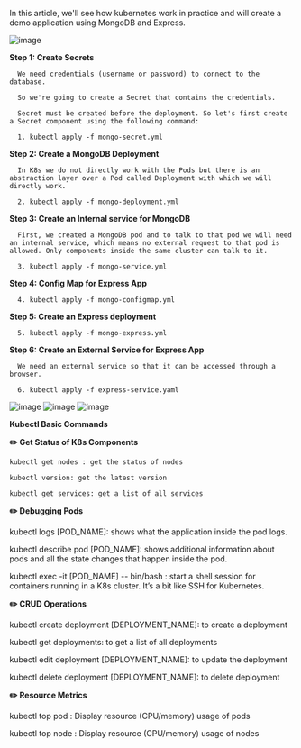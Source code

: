 
In this article, we'll see how kubernetes work in practice and will create a demo application using MongoDB and Express.

![image](https://github.com/SimonMaghiar/Kubernetes-Minikube/assets/43268629/fa057875-95f2-4d28-a8d5-03dd29a9be1b)


**Step 1: Create Secrets**

      We need credentials (username or password) to connect to the database.
      
      So we're going to create a Secret that contains the credentials.
      
      Secret must be created before the deployment. So let's first create a Secret component using the following command:

      1. kubectl apply -f mongo-secret.yml


**Step 2: Create a MongoDB Deployment**

      In K8s we do not directly work with the Pods but there is an abstraction layer over a Pod called Deployment with which we will directly work.

      2. kubectl apply -f mongo-deployment.yml

**Step 3: Create an Internal service for MongoDB**

      First, we created a MongoDB pod and to talk to that pod we will need an internal service, which means no external request to that pod is allowed. Only components inside the same cluster can talk to it.

      3. kubectl apply -f mongo-service.yml

**Step 4: Config Map for Express App**

      4. kubectl apply -f mongo-configmap.yml

**Step 5: Create an Express deployment**

      5. kubectl apply -f mongo-express.yml

**Step 6: Create an External Service for Express App**

      We need an external service so that it can be accessed through a browser.

      6. kubectl apply -f express-service.yaml

![image](https://github.com/SimonMaghiar/Kubernetes-Minikube/assets/43268629/1d14e2bc-4959-43d4-ba9c-15ed83859f80)
![image](https://github.com/SimonMaghiar/Kubernetes-Minikube/assets/43268629/284baf3a-9a65-4c54-b536-9e4ce73f8a73)
![image](https://github.com/SimonMaghiar/Kubernetes-Minikube/assets/43268629/f763effe-5c62-4bc1-b004-c670c9e781db)


**Kubectl Basic Commands**

**✏️ Get Status of K8s Components**

    kubectl get nodes : get the status of nodes

    kubectl version: get the latest version

    kubectl get services: get a list of all services

**✏️ Debugging Pods**

kubectl logs [POD_NAME]: shows what the application inside the pod logs.

kubectl describe pod [POD_NAME]: shows additional information about pods and all the state changes that happen inside the pod.

kubectl exec -it [POD_NAME] -- bin/bash : start a shell session for containers running in a K8s cluster. It’s a bit like SSH for Kubernetes.

**✏️ CRUD Operations**

kubectl create deployment [DEPLOYMENT_NAME]: to create a deployment

kubectl get deployments: to get a list of all deployments

kubectl edit deployment [DEPLOYMENT_NAME]: to update the deployment

kubectl delete deployment [DEPLOYMENT_NAME]: to delete deployment

**✏️ Resource Metrics**

kubectl top pod : Display resource (CPU/memory) usage of pods

kubectl top node : Display resource (CPU/memory) usage of nodes




      

